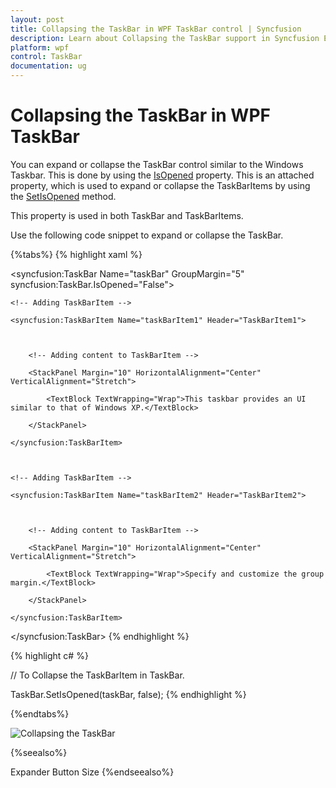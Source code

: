 ```yaml
---
layout: post
title: Collapsing the TaskBar in WPF TaskBar control | Syncfusion
description: Learn about Collapsing the TaskBar support in Syncfusion Essential Studio WPF TaskBar control, its elements and more.
platform: wpf
control: TaskBar
documentation: ug
---
```


# Collapsing the TaskBar in WPF TaskBar

You can expand or collapse the TaskBar control similar to the Windows Taskbar. This is done by using the [IsOpened](https://help.syncfusion.com/cr/wpf/Syncfusion.Windows.Tools.Controls.TaskBar.html#Syncfusion_Windows_Tools_Controls_TaskBar_IsOpenedProperty) property. This is an attached property, which is used to expand or collapse the TaskBarItems by using the [SetIsOpened](https://help.syncfusion.com/cr/wpf/Syncfusion.Windows.Tools.Controls.TaskBar.html#Syncfusion_Windows_Tools_Controls_TaskBar_SetIsOpened_System_Windows_DependencyObject_System_Boolean_) method.

This property is used in both TaskBar and TaskBarItems.

Use the following code snippet to expand or collapse the TaskBar.

{%tabs%}
{% highlight xaml %}



<!-- Adding TaskBar that have collapsed TaskBarItem -->

<syncfusion:TaskBar Name="taskBar" GroupMargin="5" syncfusion:TaskBar.IsOpened="False">



    <!-- Adding TaskBarItem -->

    <syncfusion:TaskBarItem Name="taskBarItem1" Header="TaskBarItem1">



        <!-- Adding content to TaskBarItem -->

        <StackPanel Margin="10" HorizontalAlignment="Center" 											VerticalAlignment="Stretch">

            <TextBlock TextWrapping="Wrap">This taskbar provides an UI similar to that of Windows XP.</TextBlock>

        </StackPanel>

    </syncfusion:TaskBarItem>



    <!-- Adding TaskBarItem -->

    <syncfusion:TaskBarItem Name="taskBarItem2" Header="TaskBarItem2">



        <!-- Adding content to TaskBarItem -->

        <StackPanel Margin="10" HorizontalAlignment="Center" 											VerticalAlignment="Stretch">

            <TextBlock TextWrapping="Wrap">Specify and customize the group margin.</TextBlock>

        </StackPanel>

    </syncfusion:TaskBarItem>

</syncfusion:TaskBar>
{% endhighlight %}

{% highlight c# %}



// To Collapse the TaskBarItem in TaskBar.

TaskBar.SetIsOpened(taskBar, false);
{% endhighlight %}

{%endtabs%}


![Collapsing the TaskBar](Collapsing-the-TaskBar_images/Collapsing-the-TaskBar_img1.jpeg)





{%seealso%}

Expander Button Size
{%endseealso%}

